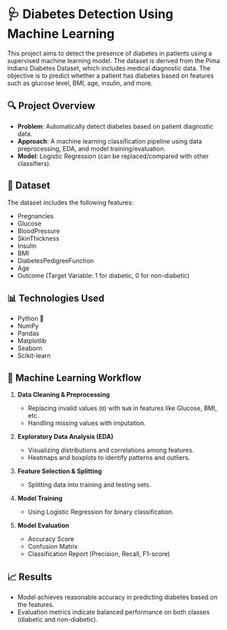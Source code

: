 # 🩺 Diabetes Detection Using Machine Learning

This project aims to detect the presence of diabetes in patients using a supervised machine learning model. The dataset is derived from the Pima Indians Diabetes Dataset, which includes medical diagnostic data. The objective is to predict whether a patient has diabetes based on features such as glucose level, BMI, age, insulin, and more.

## 🔍 Project Overview

- **Problem**: Automatically detect diabetes based on patient diagnostic data.
- **Approach**: A machine learning classification pipeline using data preprocessing, EDA, and model training/evaluation.
- **Model**: Logistic Regression (can be replaced/compared with other classifiers).

## 📁 Dataset

The dataset includes the following features:
- Pregnancies
- Glucose
- BloodPressure
- SkinThickness
- Insulin
- BMI
- DiabetesPedigreeFunction
- Age
- Outcome (Target Variable: 1 for diabetic, 0 for non-diabetic)

## 📊 Technologies Used

- Python 🐍
- NumPy
- Pandas
- Matplotlib
- Seaborn
- Scikit-learn

## 🧠 Machine Learning Workflow

1. **Data Cleaning & Preprocessing**
   - Replacing invalid values (`0`) with `NaN` in features like Glucose, BMI, etc.
   - Handling missing values with imputation.

2. **Exploratory Data Analysis (EDA)**
   - Visualizing distributions and correlations among features.
   - Heatmaps and boxplots to identify patterns and outliers.

3. **Feature Selection & Splitting**
   - Splitting data into training and testing sets.

4. **Model Training**
   - Using Logistic Regression for binary classification.

5. **Model Evaluation**
   - Accuracy Score
   - Confusion Matrix
   - Classification Report (Precision, Recall, F1-score)

## 📈 Results

- Model achieves reasonable accuracy in predicting diabetes based on the features.
- Evaluation metrics indicate balanced performance on both classes (diabetic and non-diabetic).

